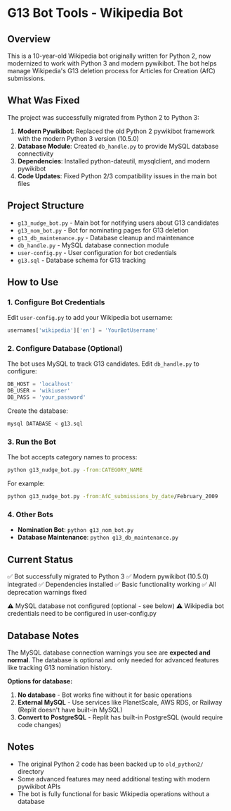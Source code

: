 # G13 Bot Tools - Wikipedia Bot

## Overview

This is a 10-year-old Wikipedia bot originally written for Python 2, now modernized to work with Python 3 and modern pywikibot. The bot helps manage Wikipedia's G13 deletion process for Articles for Creation (AfC) submissions.

## What Was Fixed

The project was successfully migrated from Python 2 to Python 3:

1. **Modern Pywikibot**: Replaced the old Python 2 pywikibot framework with the modern Python 3 version (10.5.0)
2. **Database Module**: Created `db_handle.py` to provide MySQL database connectivity
3. **Dependencies**: Installed python-dateutil, mysqlclient, and modern pywikibot
4. **Code Updates**: Fixed Python 2/3 compatibility issues in the main bot files

## Project Structure

- `g13_nudge_bot.py` - Main bot for notifying users about G13 candidates
- `g13_nom_bot.py` - Bot for nominating pages for G13 deletion
- `g13_db_maintenance.py` - Database cleanup and maintenance
- `db_handle.py` - MySQL database connection module
- `user-config.py` - User configuration for bot credentials
- `g13.sql` - Database schema for G13 tracking

## How to Use

### 1. Configure Bot Credentials

Edit `user-config.py` to add your Wikipedia bot username:

```python
usernames['wikipedia']['en'] = 'YourBotUsername'
```

### 2. Configure Database (Optional)

The bot uses MySQL to track G13 candidates. Edit `db_handle.py` to configure:

```python
DB_HOST = 'localhost'
DB_USER = 'wikiuser'  
DB_PASS = 'your_password'
```

Create the database:
```bash
mysql DATABASE < g13.sql
```

### 3. Run the Bot

The bot accepts category names to process:

```bash
python g13_nudge_bot.py -from:CATEGORY_NAME
```

For example:
```bash
python g13_nudge_bot.py -from:AfC_submissions_by_date/February_2009
```

### 4. Other Bots

- **Nomination Bot**: `python g13_nom_bot.py`
- **Database Maintenance**: `python g13_db_maintenance.py`

## Current Status

✅ Bot successfully migrated to Python 3
✅ Modern pywikibot (10.5.0) integrated
✅ Dependencies installed
✅ Basic functionality working
✅ All deprecation warnings fixed

⚠️ MySQL database not configured (optional - see below)
⚠️ Wikipedia bot credentials need to be configured in user-config.py

## Database Notes

The MySQL database connection warnings you see are **expected and normal**. The database is optional and only needed for advanced features like tracking G13 nomination history.

**Options for database:**
1. **No database** - Bot works fine without it for basic operations
2. **External MySQL** - Use services like PlanetScale, AWS RDS, or Railway (Replit doesn't have built-in MySQL)
3. **Convert to PostgreSQL** - Replit has built-in PostgreSQL (would require code changes)

## Notes

- The original Python 2 code has been backed up to `old_python2/` directory
- Some advanced features may need additional testing with modern pywikibot APIs
- The bot is fully functional for basic Wikipedia operations without a database

